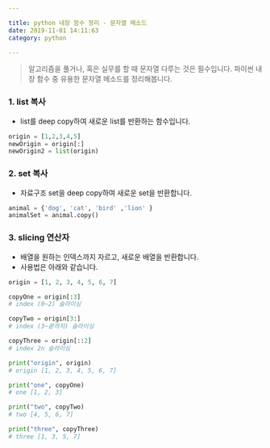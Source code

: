 ```yaml
---

title: python 내장 함수 정리 - 문자열 메소드
date: 2019-11-01 14:11:63
category: python

---
```


> 알고리즘을 풀거나, 혹은 실무를 할 때 문자열 다루는 것은 필수입니다.
> 파이썬 내장 함수 중 유용한 문자열 메소드를 정리해봅니다.

### 1. list 복사

- list를 deep copy하여 새로운 list를 반환하는 함수입니다.

```python
origin = [1,2,3,4,5]
newOrigin = origin[:]
newOrigin2 = list(origin)
```

### 2. set 복사

- 자료구조 set을 deep copy하여 새로운 set을 반환합니다.

```python
animal = {'dog', 'cat', 'bird' ,'lion' }
animalSet = animal.copy()
```

### 3. slicing 연산자

- 배열을 원하는 인덱스까지 자르고, 새로운 배열을 반환합니다.
- 사용법은 아래와 같습니다.

```python
origin = [1, 2, 3, 4, 5, 6, 7]

copyOne = origin[:3]
# index (0~2) 슬라이싱

copyTwo = origin[3:]
# index (3~끝까지) 슬라이싱

copyThree = origin[::2]
# index 2n 슬라이싱

print("origin", origin)
# origin [1, 2, 3, 4, 5, 6, 7]

print("one", copyOne)
# one [1, 2, 3]

print("two", copyTwo)
# two [4, 5, 6, 7]

print("three", copyThree)
# three [1, 3, 5, 7]

```
